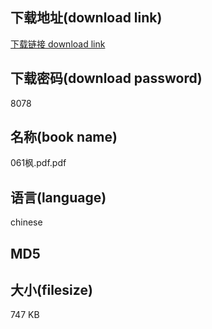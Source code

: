 ## 下载地址(download link)
[下载链接 download link](https://tutu365.netlify.app/?s=061%E6%9E%AB.pdf)

## 下载密码(download password)
8078

## 名称(book name)
061枫.pdf.pdf

## 语言(language)
chinese

## MD5


## 大小(filesize)
747 KB
